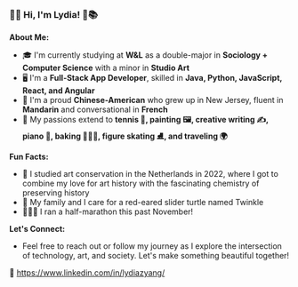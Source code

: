 ### 🏡🌿 Hi, I'm Lydia! 🌷📚

**About Me:**
- 🎓 I'm currently studying at **W&L** as a double-major in **Sociology + Computer Science** with a minor in **Studio Art**
- 🖥️ I'm a **Full-Stack App Developer**, skilled in **Java, Python, JavaScript, React, and Angular**
- 🌉 I'm a proud **Chinese-American** who grew up in New Jersey, fluent in **Mandarin** and conversational in **French**
- 🎨 My passions extend to **tennis 🎾, painting 🖼️, creative writing ✍️, piano 🎹, baking 👩🏻‍🍳, figure skating ⛸️, and traveling 🌍**

**Fun Facts:**
- 🏺 I studied art conservation in the Netherlands in 2022, where I got to combine my love for art history with the fascinating chemistry of preserving history
- 🐢 My family and I care for a red-eared slider turtle named Twinkle
- 🏃🏻‍♀️ I ran a half-marathon this past November!

**Let's Connect:**
- Feel free to reach out or follow my journey as I explore the intersection of technology, art, and society. Let's make something beautiful together!

🌟 https://www.linkedin.com/in/lydiazyang/
